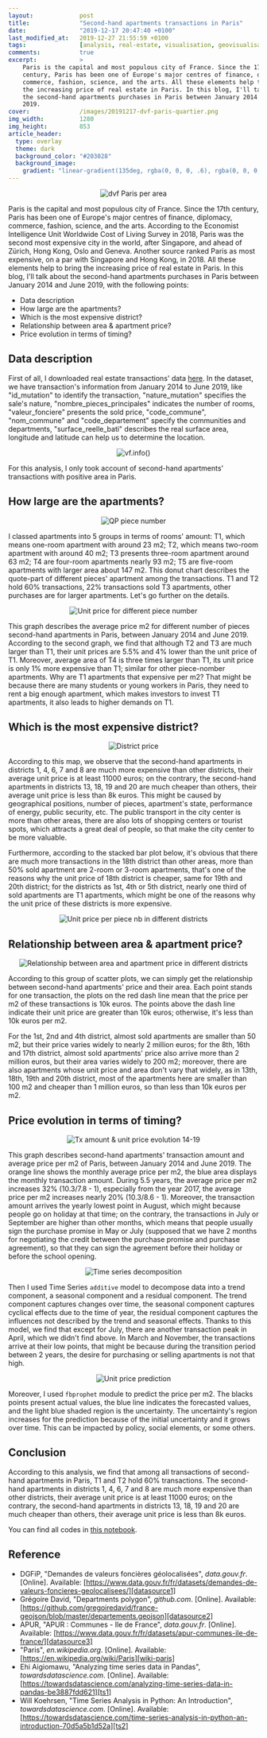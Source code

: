 ```yaml
---
layout:             post
title:              "Second-hand apartments transactions in Paris"
date:               "2019-12-17 20:47:40 +0100"
last_modified_at:   2019-12-27 21:55:59 +0100
tags:               [analysis, real-estate, visualisation, geovisualisation]
comments:           true
excerpt:            >
    Paris is the capital and most populous city of France. Since the 17th
    century, Paris has been one of Europe's major centres of finance, diplomacy,
    commerce, fashion, science, and the arts. All these elements help to bring
    the increasing price of real estate in Paris. In this blog, I'll talk about
    the second-hand apartments purchases in Paris between January 2014 and June
    2019.
cover:              /images/20191217-dvf-paris-quartier.png
img_width:          1280
img_height:         853
article_header:
  type: overlay
  theme: dark
  background_color: "#203028"
  background_image:
    gradient: "linear-gradient(135deg, rgba(0, 0, 0, .6), rgba(0, 0, 0, .4))"
---
```


<p align="center">
  <img alt="dvf Paris per area"
  src="{{ site.baseurl }}/images/20191217-dvf-paris-quartier.png"/>
</p>

Paris is the capital and most populous city of France. Since the 17th century,
Paris has been one of Europe's major centres of finance, diplomacy, commerce,
fashion, science, and the arts. According to the Economist Intelligence Unit
Worldwide Cost of Living Survey in 2018, Paris was the second most expensive
city in the world, after Singapore, and ahead of Zürich, Hong Kong, Oslo and
Geneva. Another source ranked Paris as most expensive, on a par with Singapore
and Hong Kong, in 2018. All these elements help to bring the increasing price
of real estate in Paris. In this blog, I'll talk about the second-hand
apartments purchases in Paris between January 2014 and June 2019, with the
following points:
- Data description
- How large are the apartments?
- Which is the most expensive district?
- Relationship between area & apartment price?
- Price evolution in terms of timing?

## Data description
First of all, I downloaded real estate transactions' data [here][datasource1].
In the dataset, we have transaction's information from January 2014 to June
2019, like "id_mutation" to identify the transaction, "nature_mutation"
specifies the sale's nature, "nombre_pieces_principales" indicates the number
of rooms, "valeur_fonciere" presents the sold price, "code_commune",
"nom_commune" and "code_departement" specify the communities and departments,
"surface_reelle_bati" describes the real surface area, longitude and latitude
can help us to determine the location.

<p align="center">
  <img alt="vf.info()"
  src="{{ site.baseurl }}/images/20191217-vf-info.png"/>
</p>

For this analysis, I only took account of second-hand apartments' transactions
with positive area in Paris.

## How large are the apartments?

<p align="center">
  <img alt="QP piece number"
  src="{{ site.baseurl }}/images/20191217-quotepart-piece-number.png"/>
</p>

I classed apartments into 5 groups in terms of rooms' amount: T1, which means
one-room apartment with around 23 m2; T2, which means two-room apartment with
around 40 m2; T3 presents three-room apartment around 63 m2; T4 are four-room
apartments nearly 93 m2; T5 are five-room apartments with larger area about 147
m2. This donut chart describes the quote-part of different pieces' apartment
among the transactions. T1 and T2 hold 60% transactions, 22% transactions sold
T3 apartments, other purchases are for larger apartments. Let's go further on
the details.

<p align="center">
  <img alt="Unit price for different piece number"
  src="{{ site.baseurl }}/images/20191217-unit-price-piece-number.png"/>
</p>

This graph describes the average price m2 for different number of pieces
second-hand apartments in Paris, between January 2014 and June 2019. According
to the second graph, we find that although T2 and T3 are much larger than T1,
their unit prices are 5.5% and 4% lower than the unit price of T1. Moreover,
average area of T4 is three times larger than T1, its unit price is only 1%
more expensive than T1; similar for other piece-nomber apartments. Why are T1
apartments that expensive per m2? That might be because there are many students
or young workers in Paris, they need to rent a big enough apartment, which
makes investors to invest T1 apartments, it also leads to higher demands on T1.


## Which is the most expensive district?

<p align="center">
  <img alt="District price"
  src="{{ site.baseurl }}/images/20191217-district-price.png"/>
</p>

According to this map, we observe that the second-hand apartments in districts
1, 4, 6, 7 and 8 are much more expensive than other districts, their average
unit price is at least 11000 euros; on the contrary, the second-hand apartments
in districts 13, 18, 19 and 20 are much cheaper than others, their average unit
price is less than 8k euros. This might be caused by geographical positions,
number of pieces, apartment's state, performance of energy, public security,
etc. The public transport in the city center is more than other areas, there
are also lots of shopping centers or tourist spots, which attracts a great deal
of people, so that make the city center to be more valuable.

Furthermore, according to the stacked bar plot below, it's obvious that there
are much more transactions in the 18th district than other areas, more than 50%
sold apartment are 2-room or 3-room apartments, that's one of the reasons why
the unit price of 18th district is cheaper, same for 19th and 20th district;
for the districts as 1st, 4th or 5th district, nearly one third of sold
apartments are T1 apartments, which might be one of the reasons why the unit
price of these districts is more expensive.

<p align="center">
  <img alt="Unit price per piece nb in different districts"
  src="{{ site.baseurl }}/images/20191217-unit-price-piece-number-district.png"/>
</p>

## Relationship between area & apartment price?

<p align="center">
  <img alt="Relationship between area and apartment price in different districts"
  src="{{ site.baseurl }}/images/20191217-area-price-district.png"/>
</p>

According to this group of scatter plots, we can simply get the relationship
between second-hand apartments' price and their area. Each point stands for one
transaction, the plots on the red dash line mean that the price per m2 of these
transactions is 10k euros. The points above the dash line indicate their unit
price are greater than 10k euros; otherwise, it's less than 10k euros per m2.

For the 1st, 2nd and 4th district, almost sold apartments are smaller than 50
m2, but their price varies widely to nearly 2 million euros; for the 8th, 16th
and 17th district, almost sold apartments' price also arrive more than 2 million
euros, but their area varies widely to 200 m2; moreover, there are also
apartments whose unit price and area don't vary that widely, as in 13th, 18th,
19th and 20th district, most of the apartments here are smaller than 100 m2 and
cheaper than 1 million euros, so than less than 10k euros per m2.

## Price evolution in terms of timing?

<p align="center">
  <img alt="Tx amount & unit price evolution 14-19"
  src="{{ site.baseurl }}/images/20191217-transaction-amount-unit-price-1419.png"/>
</p>

This graph describes second-hand apartments' transaction amount and average
price per m2 of Paris, between January 2014 and June 2019. The orange line
shows the monthly average price per m2, the blue area displays the monthly
transaction amount. During 5.5 years, the average price per m2 increases 32%
(10.3/7.8 - 1), especially from the year 2017, the average price per m2
increases nearly 20% (10.3/8.6 - 1). Moreover, the transaction amount arrives
the yearly lowest point in August, which might because people go on holiday at
that time; on the contrary, the transactions in July or September are higher
than other months, which means that people usually sign the purchase promise in
May or July (supposed that we have 2 months for negotiating the credit between
the purchase promise and purchase agreement), so that they can sign the
agreement before their holiday or before the school opening.

<p align="center">
  <img alt="Time series decomposition"
  src="{{ site.baseurl }}/images/20191217-ts-decomposition.png"/>
</p>

Then I used Time Series `additive` model to decompose data into a trend
component, a seasonal component and a residual component. The trend component
captures changes over time, the seasonal component captures cyclical effects
due to the time of year, the residual component captures the influences not
described by the trend and seasonal effects. Thanks to this model, we find that
except for July, there are another transaction peak in April, which we didn't
find above. In March and November, the transactions arrive at their low points,
that might be because during the transition period between 2 years, the desire
for purchasing or selling apartments is not that high.

<p align="center">
  <img alt="Unit price prediction"
  src="{{ site.baseurl }}/images/20191217-unit-price-prediction.png"/>
</p>

Moreover, I used `fbprophet` module to predict the price per m2. The blacks
points present actual values, the blue line indicates the forecasted values,
and the light blue shaded region is the uncertainty. The uncertainty's region
increases for the prediction because of the initial uncertainty and it grows
over time. This can be impacted by policy, social elements, or some others.

## Conclusion
According to this analysis, we find that among all transactions of second-hand
apartments in Paris, T1 and T2 hold 60% transactions. The second-hand
apartments in districts 1, 4, 6, 7 and 8 are much more expensive than other
districts, their average unit price is at least 11000 euros; on the contrary,
the second-hand apartments in districts 13, 18, 19 and 20 are much cheaper than
others, their average unit price is less than 8k euros.

You can find all codes in [this notebook][notebook].

## Reference
- DGFiP, "Demandes de valeurs foncières géolocalisées", _data.gouv.fr_. [Online]. Available: [https://www.data.gouv.fr/fr/datasets/demandes-de-valeurs-foncieres-geolocalisees/][datasource1]
- Grégoire David, "Departments polygon", _github.com_. [Online]. Available: [https://github.com/gregoiredavid/france-geojson/blob/master/departements.geojson][datasource2]
- APUR, "APUR : Communes - Ile de France", _data.gouv.fr_. [Online]. Available: [https://www.data.gouv.fr/fr/datasets/apur-communes-ile-de-france/][datasource3]
- "Paris", _en.wikipedia.org_. [Online]. Available: [https://en.wikipedia.org/wiki/Paris][wiki-paris]
- Ehi Aigiomawu, "Analyzing time series data in Pandas", _towardsdatascience.com_. [Online]. Available: [https://towardsdatascience.com/analyzing-time-series-data-in-pandas-be3887fdd621][ts1]
- Will Koehrsen, "Time Series Analysis in Python: An Introduction", _towardsdatascience.com_. [Online]. Available: [https://towardsdatascience.com/time-series-analysis-in-python-an-introduction-70d5a5b1d52a][ts2]

[datasource1]: https://www.data.gouv.fr/fr/datasets/demandes-de-valeurs-foncieres-geolocalisees/
[datasource2]: https://github.com/gregoiredavid/france-geojson/blob/master/departements.geojson
[datasource3]: https://www.data.gouv.fr/fr/datasets/apur-communes-ile-de-france/
[wiki-paris]: https://en.wikipedia.org/wiki/Paris
[notebook]: https://github.com/jingwen-z/python-playground/blob/master/analysis/dvf/dvf_Paris_analysis.ipynb
[ts1]: https://towardsdatascience.com/analyzing-time-series-data-in-pandas-be3887fdd621
[ts2]: https://towardsdatascience.com/time-series-analysis-in-python-an-introduction-70d5a5b1d52a
